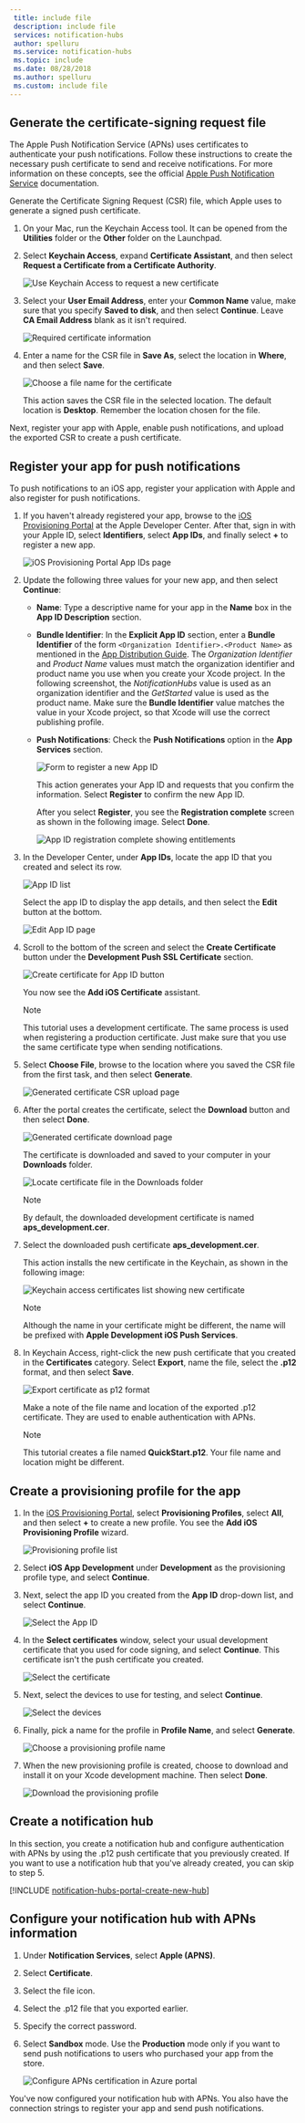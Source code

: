 ```yaml
---
 title: include file
 description: include file
 services: notification-hubs
 author: spelluru
 ms.service: notification-hubs
 ms.topic: include
 ms.date: 08/28/2018
 ms.author: spelluru
 ms.custom: include file
---
```

## Generate the certificate-signing request file

The Apple Push Notification Service (APNs) uses certificates to authenticate your push notifications. Follow these instructions to create the necessary push certificate to send and receive notifications. For more information on these concepts, see the official [Apple Push Notification Service](https://developer.apple.com/library/archive/documentation/NetworkingInternet/Conceptual/RemoteNotificationsPG/APNSOverview.html) documentation.

Generate the Certificate Signing Request (CSR) file, which Apple uses to generate a signed push certificate.

1. On your Mac, run the Keychain Access tool. It can be opened from the **Utilities** folder or the **Other** folder on the Launchpad.

1. Select **Keychain Access**, expand **Certificate Assistant**, and then select **Request a Certificate from a Certificate Authority**.

    ![Use Keychain Access to request a new certificate](./media/notification-hubs-enable-apple-push-notifications/notification-hubs-request-cert-from-ca.png)

1. Select your **User Email Address**, enter your **Common Name** value, make sure that you specify **Saved to disk**, and then select **Continue**. Leave **CA Email Address** blank as it isn't required.

    ![Required certificate information](./media/notification-hubs-enable-apple-push-notifications/notification-hubs-csr-info.png)

1. Enter a name for the CSR file in **Save As**, select the location in **Where**, and then select **Save**.

    ![Choose a file name for the certificate](./media/notification-hubs-enable-apple-push-notifications/notification-hubs-save-csr.png)

    This action saves the CSR file in the selected location. The default location is **Desktop**. Remember the location chosen for the file.

Next, register your app with Apple, enable push notifications, and upload the exported CSR to create a push certificate.

## Register your app for push notifications

To push notifications to an iOS app, register your application with Apple and also register for push notifications.  

1. If you haven't already registered your app, browse to the [iOS Provisioning Portal](https://go.microsoft.com/fwlink/p/?LinkId=272456) at the Apple Developer Center. After that, sign in with your Apple ID, select **Identifiers**, select **App IDs**, and finally select **+** to register a new app.

    ![iOS Provisioning Portal App IDs page](./media/notification-hubs-enable-apple-push-notifications/notification-hubs-ios-appids.png)

1. Update the following three values for your new app, and then select **Continue**:

   * **Name**: Type a descriptive name for your app in the **Name** box in the **App ID Description** section.

   * **Bundle Identifier**: In the **Explicit App ID** section, enter a **Bundle Identifier** of the form `<Organization Identifier>.<Product Name>` as mentioned in the [App Distribution Guide](https://help.apple.com/xcode/mac/current/#/dev91fe7130a). The *Organization Identifier* and *Product Name* values must match the organization identifier and product name you use when you create your Xcode project. In the following screenshot, the *NotificationHubs* value is used as an organization identifier and the *GetStarted* value is used as the product name. Make sure the **Bundle Identifier** value matches the value in your Xcode project, so that Xcode will use the correct publishing profile.

   * **Push Notifications**: Check the **Push Notifications** option in the **App Services** section.

     ![Form to register a new App ID](./media/notification-hubs-enable-apple-push-notifications/notification-hubs-new-appid-info.png)

     This action generates your App ID and requests that you confirm the information. Select **Register** to confirm the new App ID.

     After you select **Register**, you see the **Registration complete** screen as shown in the following image. Select **Done**.

     ![App ID registration complete showing entitlements](./media/notification-hubs-enable-apple-push-notifications/notification-hubs-appid-registration-complete.png)

1. In the Developer Center, under **App IDs**, locate the app ID that you created and select its row.

    ![App ID list](./media/notification-hubs-enable-apple-push-notifications/notification-hubs-ios-appids2.png)

    Select the app ID to display the app details, and then select the **Edit** button at the bottom.

    ![Edit App ID page](./media/notification-hubs-enable-apple-push-notifications/notification-hubs-edit-appid.png)

1. Scroll to the bottom of the screen and select the **Create Certificate** button under the **Development Push SSL Certificate** section.

    ![Create certificate for App ID button](./media/notification-hubs-enable-apple-push-notifications/notification-hubs-appid-create-cert.png)

    You now see the **Add iOS Certificate** assistant.

    > [!NOTE]
    > This tutorial uses a development certificate. The same process is used when registering a production certificate. Just make sure that you use the same certificate type when sending notifications.

1. Select **Choose File**, browse to the location where you saved the CSR file from the first task, and then select **Generate**.

    ![Generated certificate CSR upload page](./media/notification-hubs-enable-apple-push-notifications/notification-hubs-appid-cert-choose-csr.png)

1. After the portal creates the certificate, select the **Download** button and then select **Done**.

    ![Generated certificate download page](./media/notification-hubs-enable-apple-push-notifications/notification-hubs-appid-download-cert.png)

    The certificate is downloaded and saved to your computer in your **Downloads** folder.

    ![Locate certificate file in the Downloads folder](./media/notification-hubs-enable-apple-push-notifications/notification-hubs-cert-downloaded.png)

    > [!NOTE]
    > By default, the downloaded development certificate is named **aps_development.cer**.

1. Select the downloaded push certificate **aps_development.cer**.

    This action installs the new certificate in the Keychain, as shown in the following image:

    ![Keychain access certificates list showing new certificate](./media/notification-hubs-enable-apple-push-notifications/notification-hubs-cert-in-keychain.png)

    > [!NOTE]
    > Although the name in your certificate might be different, the name will be prefixed with **Apple Development iOS Push Services**.

1. In Keychain Access, right-click the new push certificate that you created in the **Certificates** category. Select **Export**, name the file, select the **.p12** format, and then select **Save**.

    ![Export certificate as p12 format](./media/notification-hubs-enable-apple-push-notifications/notification-hubs-export-cert-p12.png)

    Make a note of the file name and location of the exported .p12 certificate. They are used to enable authentication with APNs.

    > [!NOTE]
    > This tutorial creates a file named **QuickStart.p12**. Your file name and location might be different.

## Create a provisioning profile for the app

1. In the [iOS Provisioning Portal](https://go.microsoft.com/fwlink/p/?LinkId=272456), select **Provisioning Profiles**, select **All**, and then select **+** to create a new profile. You see the **Add iOS Provisioning Profile** wizard.

    ![Provisioning profile list](./media/notification-hubs-enable-apple-push-notifications/notification-hubs-new-provisioning-profile.png)

1. Select **iOS App Development** under **Development** as the provisioning profile type, and select **Continue**.

1. Next, select the app ID you created from the **App ID** drop-down list, and select **Continue**.

    ![Select the App ID](./media/notification-hubs-enable-apple-push-notifications/notification-hubs-select-appid-for-provisioning.png)

1. In the **Select certificates** window, select your usual development certificate that you used for code signing, and select **Continue**. This certificate isn't the push certificate you created.

    ![Select the certificate](./media/notification-hubs-enable-apple-push-notifications/notification-hubs-provisioning-select-cert.png)

1. Next, select the devices to use for testing, and select **Continue**.

    ![Select the devices](./media/notification-hubs-enable-apple-push-notifications/notification-hubs-provisioning-select-devices.png)

1. Finally, pick a name for the profile in **Profile Name**, and select **Generate**.

    ![Choose a provisioning profile name](./media/notification-hubs-enable-apple-push-notifications/notification-hubs-provisioning-name-profile.png)

1. When the new provisioning profile is created, choose to download and install it on your Xcode development machine. Then select **Done**.

    ![Download the provisioning profile](./media/notification-hubs-enable-apple-push-notifications/notification-hubs-provisioning-profile-ready.png)

## Create a notification hub

In this section, you create a notification hub and configure authentication with APNs by using the .p12 push certificate that you previously created. If you want to use a notification hub that you've already created, you can skip to step 5.

[!INCLUDE [notification-hubs-portal-create-new-hub](notification-hubs-portal-create-new-hub.md)]

## Configure your notification hub with APNs information

1. Under **Notification Services**, select **Apple (APNS)**.

1. Select **Certificate**.

1. Select the file icon.

1. Select the .p12 file that you exported earlier.

1. Specify the correct password.

1. Select **Sandbox** mode. Use the **Production** mode only if you want to send push notifications to users who purchased your app from the store.

    ![Configure APNs certification in Azure portal](./media/notification-hubs-enable-apple-push-notifications/notification-hubs-apple-config-cert.png)

You've now configured your notification hub with APNs. You also have the connection strings to register your app and send push notifications.
